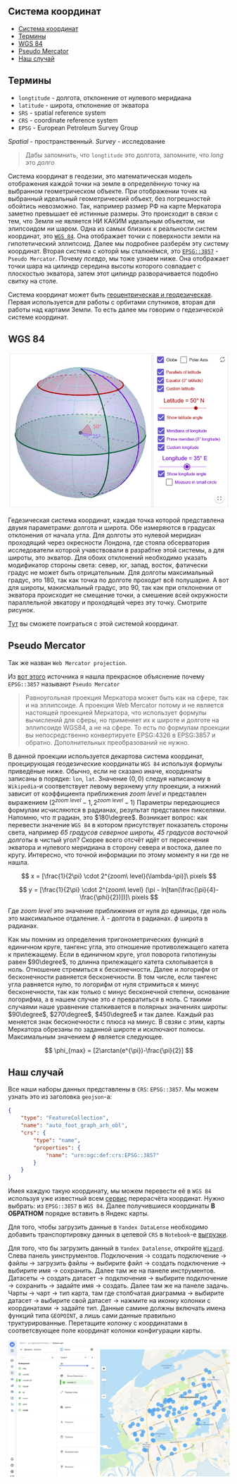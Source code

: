 ## Система координат

- [Система координат](#система-координат)
- [Термины](#термины)
- [WGS 84](#wgs-84)
- [Pseudo Mercator](#pseudo-mercator)
- [Наш случай](#наш-случай)

## Термины

* `longtitude` - долгота, отклонение от нулевого меридиана
* `latitude` - широта, отклонение от экватора
* `SRS` - spatial reference system
* `CRS` - coordinate reference system
* `EPSG` - European Petroleum Survey Group

*Spatial* - пространственный.
*Survey* - исследование

> Дабы запомнить, что `longtitude` это долгота, запомните, что *long* это
> *долго*

Система координат в геодезии, это математическая модель отображения каждой
точки на земле в определённую точку на выбранном геометрическом объекте.
При отображении точек на выбранный идеальный геометрический объект, без
погрешностей обойтись невозможно. Так, например размер РФ на карте Меркатора
заметно превышает её истинные размеры. Это происходит в связи с тем, что Земля
не является НИ КАКИМ идеальным объектом, ни элипсоидом ни шаром. Одна из самых
близких к реальности систем координат, это [`WGS 84`][1]. Она отображает точки
с поверхности земли на гипотетический эллипсоид. Далее мы подробнее разберём
эту систему координат. Вторая система с которй мы сталкнёмся, это
[`EPSG::3857`][2] - `Pseudo Mercator`. Почему *псевдо*, мы тоже узнаем ниже.
Она отображает точки шара на цилиндр середина высоты которого совпадает с
плоскостью экватора, затем этот цилиндр разворачивается подобно свитку на
столе.

Система координат может быть [геоцентрическая и геодезическая][5].
Первая используется для работы с орбитами спутников, вторая для работы
над картами Земли. То есть далее мы говорим о гедезической системе
координат.

## WGS 84

![EPSG::3857](img/polar.jpg)

Гедезическая система координат, каждая точка которой представлена двумя
параметрами: долгота и широта. Обе измеряются в градусах отклонения от
начала угла. Для долготы это нулевой меридиан проходящий через окресности
Лондона, где стояла обсерватория исследователи которой учавствовали в
разрабтке этой системы, а для широты, это экватор. Для обоих отклонений
необходимо указать модификатор стороны света: север, юг, запад, восток,
фатически градус не может быть отрицательным. Для долготы максимальный градус,
это 180, так как точка по долготе проходит всё полушарие. А вот для широты,
макисмальный градус, это 90, так как при отклонении от экватора происходит не
смещение точки, а смешение всей окружности параллельной эвкатору и проходящей
через эту точку. Смотрите рисунок.

[Тут][3] вы сможете поиграться с этой системой координат.

## Pseudo Mercator

Так же назван `Web Mercator projection`.

Из [вот этого][4] источника я нашла прекрасное объяснение почему `EPSG::3857`
называют `Pseudo Mercator`

> Равноугольная проекция Меркатора может быть как на сфере, так и на
> эллипсоиде. А проекция Web Mercator потому и не является настоящей
> проекцией Меркатора, что использует формулы вычислений для сферы, но
> применяет их к широте и долготе на эллипсоиде WGS84, а не на сфере. То есть
> по формулам проекции вы непосредственно конвертируете EPSG:4326 в EPSG:3857
> и обратно. Дополнительных преобразований не нужно.

В данной проекции используется декартова система координат, проецирующая
геодезические координаты `WGS 84` используя формулы приведёные ниже. Обычно,
если не сказано иначе, координаты записаны в порядке: `lon`, `lat`.
Значение $(0, 0)$ следуя написаному в `Wikipedia`-и соответствует левому
верхнему углу проекции, а нижний зависит от коэффициента приближения
$zoom\ level$ и представлен выражением
$(2^{zoom\ level}-1, 2^{zoom\ level}-1)$ Параметры передающиеся формулам
исчисляются в радианах, результат представлен пикселями. Напомню, что $\pi$
радиан, это $180\degree$. Возникает вопрос: как перевести значение `WGS 84` в
котором присутствует показатель стороны света, например
*65 градусов северное широты, 45 градусов восточной долготы* в чистый угол?
Скорее всего отсчёт идёт от пересечения экватора и нулевого меридиана в сторону
севера и востока, далее по кругу. Интересно, что точной информации по этому
моменту я ни где не нашла.

$$
x = [\frac{1}{2\pi} \cdot 2^{zoom\ level}(\lambda-\pi)]\ pixels
$$

$$
y = [\frac{1}{2\pi} \cdot 2^{zoom\ level}
(\pi - ln[tan(\frac{\pi}{4}-\frac{\phi}{2})])]\ pixels
$$

Где $zoom\ level$ это значение приближения от нуля до единицы, где ноль это
максимальное отдаление. $\lambda$ - долгота в радианах. $\phi$ широта в
радианах.

Как мы помним из определения тригонометрических функций в единичном круге,
тангенс угла, это отношение противолежащего катета к прилежащему. Если в
единичном круге, угол поворота гипотинузы равен $90\degree$, то длинна
прилежащего катета схлопывается в ноль. Отношение стремиться к бесконечности.
Далее и логорифм от бесконечности равняется бесконечности. В том числе, если
тангенс угла равняется нулю, то логорифм от нуля стримиться к минус
бесконечности, так как только с минус бесконечной степени, основание логорифма,
а в нашем случае это $e$ превратиться в ноль. С такими случаями наше уравнение
сталкивается в полярных значениях широты: $90\degree$, $270\degree$,
$450\degree$ и так далее. Каждый раз меняется знак бесконечности с плюса на
минус. В свзяи с этим, карты Меркатора обрезаны по заданной
широте и исключают полюсы. Максимальным значением $\phi$ является следующее.

$$
\phi_{max} = [2\arctan(e^{\pi})-\frac{\pi}{2}]
$$

## Наш случай

Все наши наборы данных представлены в `CRS`: `EPSG::3857`. Мы можем узнать это
из заголовка `geojson`-а:

```json
{
    "type": "FeatureCollection",
    "name": "auto_foot_graph_arh_obl",
    "crs": {
        "type": "name",
        "properties": {
            "name": "urn:ogc:def:crs:EPSG::3857"
        }
    }
}
```

Имея каждую такую координату, мы можем перевести её в `WGS 84` используя
уже известный всем [сервис][6] перерасчёта координат. Нужно выбрать: из
`EPSG::3857` в `WGS 84`. Далее получившиеся координаты **В ОБРАТНОМ** порядке
вставить в Яндекс карты.

Для того, чтобы загрузить данные в `Yandex DataLense` необходимо добавить
транспортировку данных в целевой `CRS` в `Notebook`-е
[выгрузки](../GeoJSON.ipynb).

Для того, что бы загрузить данный в `Yandex Datalense`, откройте
[`Wizard`][7]. Слева панель уинструментов. Подключения ->
создать подключение -> файлы -> загрузить файлы -> выбирите файл ->
создать подключение -> выбирите имя -> сохранить.
Далее там же на панеле инструментов. Датасеты -> создать датасет ->
подключения -> выбирите подключение -> сохранить -> задайте имя ->
создать. Далее там же на панеле задачь. Чарты -> чарт ->
тип карта, там где столбчатая диаграмма -> выбирите датасет ->
выбирите свой датасет -> нажмите на иконку колонки с координатами ->
задайте тип. Данные самине должны включать имена функций типа `GEOPOINT`,
а лишь сами данные правильно труктурированные. Перетащите колонку с
координатами в соответсвующее поле координат колонки конфигурации карты.

![Datalense](img/datalense.jpg)

[1]: https://ru.wikipedia.org/wiki/WGS_84
[2]: https://en.wikipedia.org/wiki/Web_Mercator_projection
[3]: https://www.geogebra.org/m/YVyn39ff
[4]: https://gis-lab.info/forum/viewtopic.php?t=22965
[5]: https://gis-lab.info/qa/geodesic-coords.html
[6]: https://mapbasic.ru/msk-wgs
[7]: https://datalens.yandex.ru/wizard/

